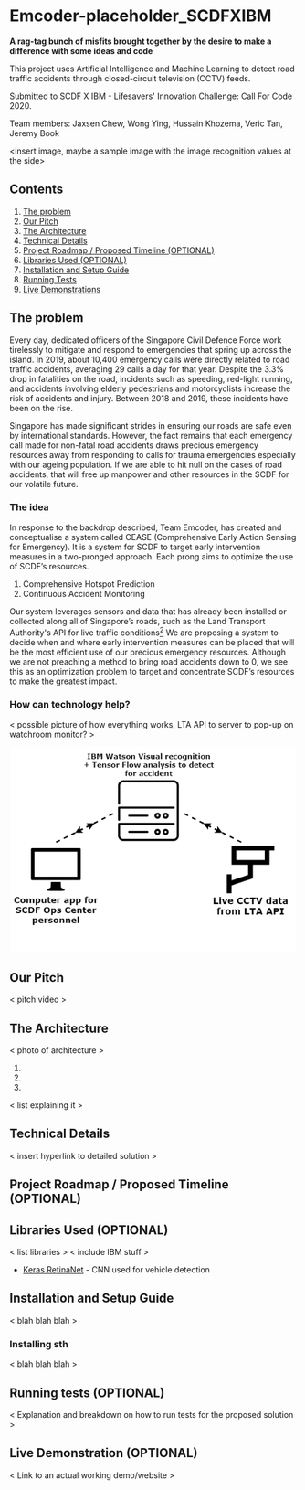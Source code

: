# Emcoder-placeholder_SCDFXIBM
**A rag-tag bunch of misfits brought together by the desire to make a difference with some ideas and code**

This project uses Artificial Intelligence and Machine Learning to detect road traffic accidents through closed-circuit television (CCTV) feeds.

Submitted to SCDF X IBM - Lifesavers' Innovation Challenge: Call For Code 2020.

Team members: Jaxsen Chew, Wong Ying, Hussain Khozema, Veric Tan, Jeremy Book

<insert image, maybe a sample image with the image recognition values at the side>

## Contents

1. [The problem](#the-problem)
1. [Our Pitch](#our-pitch)
1. [The Architecture](#the-architecture)
1. [Technical Details](#technical-details)
1. [Project Roadmap / Proposed Timeline (OPTIONAL)](#project-roadmap-/-proposed-timeline-(optional))
1. [Libraries Used (OPTIONAL)](#libraries-used-(optional))
1. [Installation and Setup Guide](#installation-and-setup-guide)
1. [Running Tests](#running-tests)
1. [Live Demonstrations](#live-demonstrations)

## The problem

Every day, dedicated officers of the Singapore Civil Defence Force work tirelessly to mitigate and respond to emergencies that spring up across the island. In 2019, about 10,400 emergency calls were directly related to road traffic accidents, averaging 29 calls a day for that year. Despite the 3.3% drop in fatalities on the road, incidents such as speeding, red-light running, and accidents involving elderly pedestrians and motorcyclists increase the risk of accidents and injury. Between 2018 and 2019, these incidents have been on the rise. 

Singapore has made significant strides in ensuring our roads are safe even by international standards. However, the fact remains that each emergency call made for non-fatal road accidents draws precious emergency resources away from responding to calls for trauma emergencies especially with our ageing population. If we are able to hit null on the cases of road accidents, that will free up manpower and other resources in the SCDF for our volatile future.


### The idea

In response to the backdrop described, Team Emcoder, has created and conceptualise a system called CEASE (Comprehensive Early Action Sensing for Emergency). It is a system for SCDF to target early intervention measures in a two-pronged approach. Each prong aims to optimize the use of SCDF’s resources. 
1. Comprehensive Hotspot Prediction
1. Continuous Accident Monitoring

Our system leverages sensors and data that has already been installed or collected along all of Singapore’s roads, such as the Land Transport Authority's API for live traffic conditions[<sup>2</sup>](https://www.mytransport.sg/content/mytransport/home/dataMall/dynamic-data.html)
We are proposing a system to decide when and where early intervention measures can be placed that will be the most efficient use of our precious emergency resources. Although we are not preaching a method to bring road accidents down to 0, we see this as an optimization problem to target and concentrate SCDF’s resources to make the greatest impact.


### How can technology help?

< possible picture of how everything works, LTA API to server to pop-up on watchroom monitor? >

<p align = "center">
    <img src="readme_src/intro.png" alt="Communication of accident detection server with web-based devices in SCDF Ops Center over the cloud" height="=500" width="500">
</p>

## Our Pitch

< pitch video >
  
## The Architecture

< photo of architecture >

1.
2.
3. 

< list explaining it >
  
## Technical Details

< insert hyperlink to detailed solution >
  
## Project Roadmap / Proposed Timeline (OPTIONAL)
  
## Libraries Used (OPTIONAL)

< list libraries >
< include IBM stuff >

* [Keras RetinaNet](https://github.com/fizyr/keras-retinanet/blob/master/README.md) - CNN used for vehicle detection

## Installation and Setup Guide

< blah blah blah >
  
### Installing sth

< blah blah blah >
  
## Running tests (OPTIONAL)
< Explanation and breakdown on how to run tests for the proposed solution >
  
## Live Demonstration (OPTIONAL)
< Link to an actual working demo/website >
